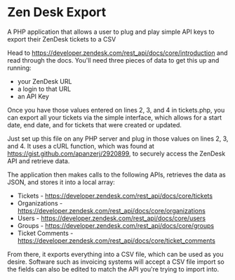 # Zen Desk Export
A PHP application that allows a user to plug and play simple API keys to export their ZenDesk tickets to a CSV

Head to https://developer.zendesk.com/rest_api/docs/core/introduction and read through the docs.  You'll need three pieces of data to get this up and running:
- your ZenDesk URL
- a login to that URL
- an API Key

Once you have those values entered on lines 2, 3, and 4 in tickets.php, you can export all your tickets via the simple interface, which allows for a start date, end date, and for tickets that were created or updated.

Just set up this file on any PHP server and plug in those values on lines 2, 3, and 4.  It uses a cURL function, which was found at https://gist.github.com/apanzerj/2920899, to securely access the ZenDesk API and retrieve data.  

The application then makes calls to the following APIs, retrieves the data as JSON, and stores it into a local array:
- Tickets - https://developer.zendesk.com/rest_api/docs/core/tickets
- Organizations - https://developer.zendesk.com/rest_api/docs/core/organizations
- Users - https://developer.zendesk.com/rest_api/docs/core/users
- Groups - https://developer.zendesk.com/rest_api/docs/core/groups
- Ticket Comments - https://developer.zendesk.com/rest_api/docs/core/ticket_comments

From there, it exports everything into a CSV file, which can be used as you desire.  Software such as invoicing systems will accept a CSV file import so the fields can also be edited to match the API you're trying to import into.
